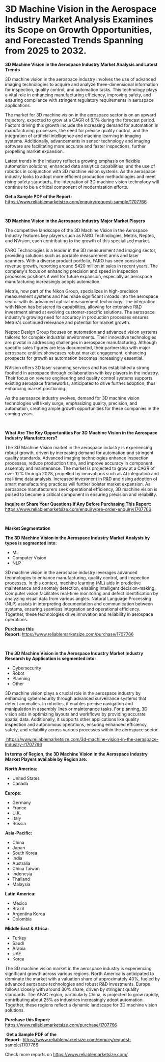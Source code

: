 <p><h1>3D Machine Vision in the Aerospace Industry Market Analysis Examines its Scope on Growth Opportunities, and Forecasted Trends Spanning from 2025 to 2032.</h1></p><p><strong>3D Machine Vision in the Aerospace Industry Market Analysis and Latest Trends</strong></p>
<p><p>3D machine vision in the aerospace industry involves the use of advanced imaging technologies to acquire and analyze three-dimensional information for inspection, quality control, and automation tasks. This technology plays a vital role in enhancing manufacturing efficiency, improving safety, and ensuring compliance with stringent regulatory requirements in aerospace applications. </p><p>The market for 3D machine vision in the aerospace sector is on an upward trajectory, expected to grow at a CAGR of 6.1% during the forecast period. Factors driving this growth include the increasing demand for automation in manufacturing processes, the need for precise quality control, and the integration of artificial intelligence and machine learning in imaging systems. Additionally, advancements in sensor technology and imaging software are facilitating more accurate and faster inspections, further propelling market expansion.</p><p>Latest trends in the industry reflect a growing emphasis on flexible automation solutions, enhanced data analytics capabilities, and the use of robotics in conjunction with 3D machine vision systems. As the aerospace industry looks to adopt more efficient production methodologies and meet rising safety standards, the integration of 3D machine vision technology will continue to be a critical component of modernization efforts.</p></p>
<p><strong>Get a Sample PDF of the Report:&nbsp;</strong> <a href="https://www.reliablemarketsize.com/enquiry/request-sample/1707766?utm_campaign=2460&utm_medium=2&utm_source=Github&utm_content=ia&utm_term=25032025&utm_id=3d-machine-vision-in-the-aerospace-industry">https://www.reliablemarketsize.com/enquiry/request-sample/1707766</a></p>
<p>&nbsp;</p>
<p><strong>3D Machine Vision in the Aerospace Industry Major Market Players</strong></p>
<p><p>The competitive landscape of the 3D Machine Vision in the Aerospace Industry features key players such as FARO Technologies, Metris, Neptec, and NVision, each contributing to the growth of this specialized market.</p><p>FARO Technologies is a leader in the 3D measurement and imaging sector, providing solutions such as portable measurement arms and laser scanners. With a diverse product portfolio, FARO has seen consistent revenue growth, reporting around $420 million in sales in recent years. The company's focus on enhancing precision and speed in inspection processes positions it well for future expansion, especially as aerospace manufacturing increasingly adopts automation.</p><p>Metris, now part of the Nikon Group, specializes in high-precision measurement systems and has made significant inroads into the aerospace sector with its advanced optical measurement technology. The integration with Nikon has bolstered its capabilities, allowing for extensive R&D investment aimed at evolving customer-specific solutions. The aerospace industry's growing need for accuracy in production processes ensures Metris's continued relevance and potential for market growth.</p><p>Neptec Design Group focuses on automation and advanced vision systems tailored for complex industrial environments. Their innovative technologies are pivotal in addressing challenges in aerospace manufacturing. Although specific sales figures are less documented, their partnership with major aerospace entities showcases robust market engagement, enhancing prospects for growth as automation becomes increasingly essential.</p><p>NVision offers 3D laser scanning services and has established a strong foothold in aerospace through collaboration with key players in the industry. Their focus on reverse engineering and quality control systems supports existing aerospace frameworks, anticipated to drive further adoption, thus enhancing market positioning.</p><p>As the aerospace industry evolves, demand for 3D machine vision technologies will likely surge, emphasizing quality, precision, and automation, creating ample growth opportunities for these companies in the coming years.</p></p>
<p>&nbsp;</p>
<p><strong>What Are The Key Opportunities For 3D Machine Vision in the Aerospace Industry Manufacturers?</strong></p>
<p><p>The 3D Machine Vision market in the aerospace industry is experiencing robust growth, driven by increasing demand for automation and stringent quality standards. Advanced imaging technologies enhance inspection processes, reduce production time, and improve accuracy in component assembly and maintenance. The market is projected to grow at a CAGR of over 12% through 2028, propelled by innovations such as AI integration and real-time data analysis. Increased investment in R&D and rising adoption of smart manufacturing practices will further bolster market expansion. As aerospace manufacturers seek operational efficiency, 3D machine vision is poised to become a critical component in ensuring precision and reliability.</p></p>
<p><strong>Inquire or Share Your Questions If Any Before Purchasing This Report:</strong> <a href="https://www.reliablemarketsize.com/enquiry/pre-order-enquiry/1707766?utm_campaign=2460&utm_medium=2&utm_source=Github&utm_content=ia&utm_term=25032025&utm_id=3d-machine-vision-in-the-aerospace-industry">https://www.reliablemarketsize.com/enquiry/pre-order-enquiry/1707766</a></p>
<p>&nbsp;</p>
<p><strong>Market Segmentation</strong></p>
<p><strong>The 3D Machine Vision in the Aerospace Industry Market Analysis by types is segmented into:</strong></p>
<p><ul><li>ML</li><li>Computer Vision</li><li>NLP</li></ul></p>
<p><p>3D machine vision in the aerospace industry leverages advanced technologies to enhance manufacturing, quality control, and inspection processes. In this context, machine learning (ML) aids in predictive maintenance and anomaly detection, enabling intelligent decision-making. Computer vision facilitates real-time monitoring and defect identification by analyzing visual data from various angles. Natural Language Processing (NLP) assists in interpreting documentation and communication between systems, ensuring seamless integration and operational efficiency. Together, these technologies drive innovation and reliability in aerospace operations.</p></p>
<p><strong>Purchase this Report:&nbsp;</strong><a href="https://www.reliablemarketsize.com/purchase/1707766?utm_campaign=2460&utm_medium=2&utm_source=Github&utm_content=ia&utm_term=25032025&utm_id=3d-machine-vision-in-the-aerospace-industry">https://www.reliablemarketsize.com/purchase/1707766</a></p>
<p>&nbsp;</p>
<p><strong>The 3D Machine Vision in the Aerospace Industry Market Industry Research by Application is segmented into:</strong></p>
<p><ul><li>Cybersecurity</li><li>Robot</li><li>Planning</li><li>Other</li></ul></p>
<p><p>3D machine vision plays a crucial role in the aerospace industry by enhancing cybersecurity through advanced surveillance systems that detect anomalies. In robotics, it enables precise navigation and manipulation in assembly lines or maintenance tasks. For planning, 3D vision aids in optimizing layouts and workflows by providing accurate spatial data. Additionally, it supports other applications like quality inspection and autonomous operations, ensuring enhanced efficiency, safety, and reliability across various processes within the aerospace sector.</p></p>
<p><a href="https://www.reliablemarketsize.com/3d-machine-vision-in-the-aerospace-industry-r1707766?utm_campaign=2460&utm_medium=2&utm_source=Github&utm_content=ia&utm_term=25032025&utm_id=3d-machine-vision-in-the-aerospace-industry">&nbsp;https://www.reliablemarketsize.com/3d-machine-vision-in-the-aerospace-industry-r1707766</a></p>
<p><strong>In terms of Region, the 3D Machine Vision in the Aerospace Industry Market Players available by Region are:</strong></p>
<p>
    <p> <strong> North America: </strong>
        <ul>
            <li>United States</li>
            <li>Canada</li>
        </ul>
        </p> 
    <p> <strong> Europe: </strong>
        <ul>
            <li>Germany</li>
            <li>France</li>
            <li>U.K.</li>
            <li>Italy</li>
            <li>Russia</li>
        </ul>
        </p> 
    <p> <strong> Asia-Pacific: </strong>
        <ul>
            <li>China</li>
            <li>Japan</li>
            <li>South Korea</li>
            <li>India</li>
            <li>Australia</li>
            <li>China Taiwan</li>
            <li>Indonesia</li>
            <li>Thailand</li>
            <li>Malaysia</li>
        </ul>
        </p> 
    <p> <strong> Latin America: </strong>
        <ul>
            <li>Mexico</li>
            <li>Brazil</li>
            <li>Argentina Korea</li>
            <li>Colombia</li>
        </ul>
        </p> 
    <p> <strong> Middle East & Africa: </strong>
        <ul>
            <li>Turkey</li>
            <li>Saudi</li>
            <li>Arabia</li>
            <li>UAE</li>
            <li>Korea</li>
        </ul>
    </p>
    </p>
<p><p>The 3D machine vision market in the aerospace industry is experiencing significant growth across various regions. North America is anticipated to dominate the market with a valuation share of approximately 40%, fueled by advanced aerospace technologies and robust R&D investments. Europe follows closely with around 30% share, driven by stringent quality standards. The APAC region, particularly China, is projected to grow rapidly, contributing about 25% as industries increasingly adopt automation. Together, these regions reflect a dynamic landscape for 3D machine vision solutions.</p></p>
<p><strong>Purchase this Report: </strong><a href="https://www.reliablemarketsize.com/purchase/1707766?utm_campaign=2460&utm_medium=2&utm_source=Github&utm_content=ia&utm_term=25032025&utm_id=3d-machine-vision-in-the-aerospace-industry">https://www.reliablemarketsize.com/purchase/1707766</a></p>
<p>&nbsp;<strong>Get a Sample PDF of the Report:&nbsp;&nbsp;</strong><a href="https://www.reliablemarketsize.com/enquiry/request-sample/1707766?utm_campaign=2460&utm_medium=2&utm_source=Github&utm_content=ia&utm_term=25032025&utm_id=3d-machine-vision-in-the-aerospace-industry">https://www.reliablemarketsize.com/enquiry/request-sample/1707766</a></p>
<p><strong></strong></p>
<p>Check more reports on <a href="https://www.reliablemarketsize.com/?utm_campaign=2460&utm_medium=2&utm_source=Github&utm_content=ia&utm_term=25032025&utm_id=3d-machine-vision-in-the-aerospace-industry">https://www.reliablemarketsize.com/</a></p>